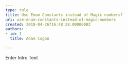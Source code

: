 ```yaml
---
type: rule
title: Use Enum Constants instead of Magic numbers?
uri: use-enum-constants-instead-of-magic-numbers
created: 2018-04-26T16:48:28.0000000Z
authors:
- id: 1
  title: Adam Cogan

---
```




<span class='intro'> Enter Intro Text </span>




